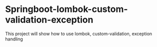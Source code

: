 # Springboot-lombok-custom-validation-exception
This project will show how to use lombok, custom-validation, exception handling

